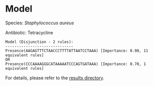 
# Model

Species: *Staphylococcus aureus*

Antibiotic: Tetracycline

```
Model (Disjunction - 2 rules):
------------------------------
Presence(AAGAGTTTCTAACCCTTTTATTAATCCTAAA) [Importance: 0.90, 11 equivalent rules]
OR
Presence(CCCAAAAGGGCATAAAAATCCCAGTGATAAA) [Importance: 0.70, 1 equivalent rules]

```

For details, please refer to the [results directory](../../../../../results/scm_b/staphylococcus%20aureus/tetracycline/repeat_6/).

